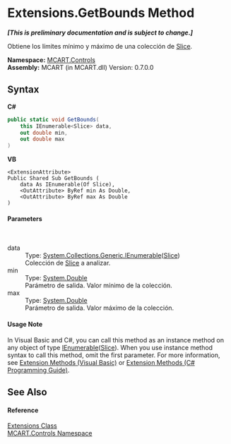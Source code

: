 # Extensions.GetBounds Method 
 _**\[This is preliminary documentation and is subject to change.\]**_

Obtiene los límites mínimo y máximo de una colección de <a href="3e9e5a54-7858-7ced-36fe-222892674015">Slice</a>.

**Namespace:**&nbsp;<a href="1c9d7a8e-81d4-838a-f87d-7379b253b6ce">MCART.Controls</a><br />**Assembly:**&nbsp;MCART (in MCART.dll) Version: 0.7.0.0

## Syntax

**C#**<br />
``` C#
public static void GetBounds(
	this IEnumerable<Slice> data,
	out double min,
	out double max
)
```

**VB**<br />
``` VB
<ExtensionAttribute>
Public Shared Sub GetBounds ( 
	data As IEnumerable(Of Slice),
	<OutAttribute> ByRef min As Double,
	<OutAttribute> ByRef max As Double
)
```


#### Parameters
&nbsp;<dl><dt>data</dt><dd>Type: <a href="http://msdn2.microsoft.com/es-es/library/9eekhta0" target="_blank">System.Collections.Generic.IEnumerable</a>(<a href="3e9e5a54-7858-7ced-36fe-222892674015">Slice</a>)<br />Colección de <a href="3e9e5a54-7858-7ced-36fe-222892674015">Slice</a> a analizar.</dd><dt>min</dt><dd>Type: <a href="http://msdn2.microsoft.com/es-es/library/643eft0t" target="_blank">System.Double</a><br />Parámetro de salida. Valor mínimo de la colección.</dd><dt>max</dt><dd>Type: <a href="http://msdn2.microsoft.com/es-es/library/643eft0t" target="_blank">System.Double</a><br />Parámetro de salida. Valor máximo de la colección.</dd></dl>

#### Usage Note
In Visual Basic and C#, you can call this method as an instance method on any object of type <a href="http://msdn2.microsoft.com/es-es/library/9eekhta0" target="_blank">IEnumerable</a>(<a href="3e9e5a54-7858-7ced-36fe-222892674015">Slice</a>). When you use instance method syntax to call this method, omit the first parameter. For more information, see <a href="http://msdn.microsoft.com/en-us/library/bb384936.aspx">Extension Methods (Visual Basic)</a> or <a href="http://msdn.microsoft.com/en-us/library/bb383977.aspx">Extension Methods (C# Programming Guide)</a>.

## See Also


#### Reference
<a href="7ff0d8ee-7061-8143-9d7f-dce793d58fcc">Extensions Class</a><br /><a href="1c9d7a8e-81d4-838a-f87d-7379b253b6ce">MCART.Controls Namespace</a><br />